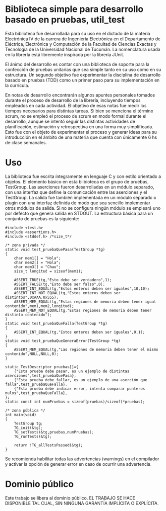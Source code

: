 # Biblioteca simple para desarrollo basado en pruebas, util_test

Esta biblioteca fue desarrollada para su uso en el dictado de la materia Electrónica IV de la carrera de Ingeniería Electrónica en el Departamento de Eléctrica, Electrónica y Computación de la Facultad de Ciencias Exactas y Tecnología de la Universidad Nacional de Tucumán. La nomenclatura usada en la librería está libremente inspirada por la librería JUnit.

El ánimo del desarrollo es contar con una biblioteca de soporte para la confección de pruebas unitarias que sea simple tanto en su uso como en su estructura. Un segundo objetivo fue experimentar la disciplina de desarrollo basado en pruebas (TDD) como un primer paso para su implementación en la currícula.

En notas de desarrollo encontrarán algunos apuntes personales tomados durante el proceso de desarrollo de la librería, incluyendo tiempos empleados en cada actividad. El objetivo de esas notas fue medir los tiempos necesarios para distintas tareas. Si bien se menciona el término scrum, no se empleó el proceso de scrum en modo formal durante el desarrollo, aunque se intentó seguir las distintas actividades de planificación, estimación y retrospectiva en una forma muy simplificada. Esto fue con el objeto de experimentar el proceso y generar ideas para su introducción en el ámbito de una materia que cuenta con únicamente 6 hs de clase semanales.

# Uso

La biblioteca fue escrita íntegramente en lenguaje C y con estilo orientado a objetos. El elemento básico en esta bilbioteca es el grupo de pruebas, TestGroup. Las aserciones fueron desarrolladas en un módulo separado, con una interfaz que define la comunicación entre las aserciones y el TestGroup. La salida fue también implementada en un módulo separado o plugin con una interfaz definida de modo que sea sencillo implementar otros módulos de salida. Si no se configura ningún módulo se empleará uno por defecto que genera salida en STDOUT. La estructura básica para un conjunto de pruebas es la siguiente:

    #include <test.h>
    #include <assertions.h>
    #include <stddef.h> /*size_t*/
    
    /* zona privada */
    static void test_pruebaQuePasa(TestGroup *tg)
    {
        char mem1[] = "Hola";
        char mem2[] = "Hola";
        char mem3[] = "Chau";
        size_t longitud = sizeof(mem1);
        
        ASSERT_TRUE(tg,"Esto debe ser verdadero",1);
        ASSERT_FALSE(tg,"Esto debe ser falso",0);
        ASSERT_INT_EQUAL(tg,"Estos enteros deben ser iguales",10,10);
        ASSERT_INT_NOT_EQUAL(tg,"Estos enteros deben ser distintos",0xAAA,0x555);
        ASSERT_MEM_EQUAL(tg,"Estas regiones de memoria deben tener igual contenido",mem1,mem2,longitud);
        ASSERT_MEM_NOT_EQUAL(tg,"Estas regiones de memoria deben tener distinto contenido");
    }
    static void test_pruebaQueFalla(TestGroup *tg)
    {
        ASSERT_INT_EQUAL(tg,"Estos enteros deben ser iguales",0,1);
    }
    static void test_pruebaQueGeneraError(TestGroup *tg)
    {
        ASSERT_MEM_EQUAL(tg,"Las regiones de memoria deben tener el mismo contenido",NULL,NULL,0);
    }
    
    static TestDescriptor pruebas[]={
        {"Esta prueba debe pasar, es un ejemplo de distintas aserciones",test_pruebaQuePasa},
        {"Esta prueba debe fallar, es un ejemplo de una aserción que falla",test_pruebaQueFalla},
        {"Esta prueba debe indicar error, intenta comparar punteros nulos",test_pruebaQueFalla},
    };
    static const int numPruebas = sizeof(pruebas)/sizeof(*pruebas);
    
    /* zona pública */
    int main(void)
    {
        TestGroup tg;
        TG_init(&tg);
        TG_setTests(&tg,pruebas,numPruebas);
        TG_runTests(&tg);
        
        return !TG_allTestsPassed(&tg);
    }

Se recomienda habilitar todas las advertencias (warnings) en el compilador y activar la opción de generar error en caso de ocurrir una advertencia.

# Dominio público

Este trabajo se libera al dominio público. EL TRABAJO SE HACE DISPONIBLE TAL CUAL, SIN NINGUNA GARANTÍA IMPLÍCITA O EXPLÍCITA.
